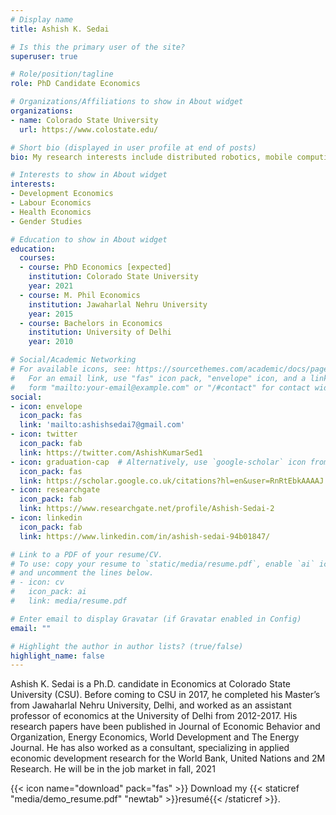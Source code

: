 ```yaml
---
# Display name
title: Ashish K. Sedai

# Is this the primary user of the site?
superuser: true

# Role/position/tagline
role: PhD Candidate Economics

# Organizations/Affiliations to show in About widget
organizations:
- name: Colorado State University
  url: https://www.colostate.edu/

# Short bio (displayed in user profile at end of posts)
bio: My research interests include distributed robotics, mobile computing and programmable matter.

# Interests to show in About widget
interests:
- Development Economics
- Labour Economics
- Health Economics
- Gender Studies

# Education to show in About widget
education:
  courses:
  - course: PhD Economics [expected]
    institution: Colorado State University
    year: 2021
  - course: M. Phil Economics
    institution: Jawaharlal Nehru University
    year: 2015
  - course: Bachelors in Economics
    institution: University of Delhi
    year: 2010

# Social/Academic Networking
# For available icons, see: https://sourcethemes.com/academic/docs/page-builder/#icons
#   For an email link, use "fas" icon pack, "envelope" icon, and a link in the
#   form "mailto:your-email@example.com" or "/#contact" for contact widget.
social:
- icon: envelope
  icon_pack: fas
  link: 'mailto:ashishsedai7@gmail.com'
- icon: twitter
  icon_pack: fab
  link: https://twitter.com/AshishKumarSed1
- icon: graduation-cap  # Alternatively, use `google-scholar` icon from `ai` icon pack
  icon_pack: fas
  link: https://scholar.google.co.uk/citations?hl=en&user=RnRtEbkAAAAJ
- icon: researchgate
  icon_pack: fab
  link: https://www.researchgate.net/profile/Ashish-Sedai-2
- icon: linkedin
  icon_pack: fab
  link: https://www.linkedin.com/in/ashish-sedai-94b01847/

# Link to a PDF of your resume/CV.
# To use: copy your resume to `static/media/resume.pdf`, enable `ai` icons in `params.toml`, 
# and uncomment the lines below.
# - icon: cv
#   icon_pack: ai
#   link: media/resume.pdf

# Enter email to display Gravatar (if Gravatar enabled in Config)
email: ""

# Highlight the author in author lists? (true/false)
highlight_name: false
---
```


Ashish K. Sedai is a Ph.D. candidate in Economics at Colorado State University (CSU). Before coming to CSU in 2017, he completed his Master’s from Jawaharlal Nehru University, Delhi, and worked as an assistant professor of economics at the University of Delhi from 2012-2017. His research papers have been published in Journal of Economic Behavior and Organization, Energy Economics, World Development and The Energy Journal.  He has also worked as a consultant, specializing in applied economic development research for the World Bank, United Nations and 2M Research. He will be in the job market in fall, 2021 

{{< icon name="download" pack="fas" >}} Download my {{< staticref "media/demo_resume.pdf" "newtab" >}}resumé{{< /staticref >}}.
